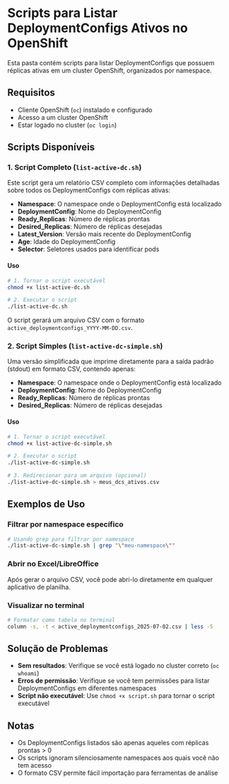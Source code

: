 # Scripts para Listar DeploymentConfigs Ativos no OpenShift

Esta pasta contém scripts para listar DeploymentConfigs que possuem réplicas ativas em um cluster OpenShift, organizados por namespace.

## Requisitos

- Cliente OpenShift (`oc`) instalado e configurado
- Acesso a um cluster OpenShift
- Estar logado no cluster (`oc login`)

## Scripts Disponíveis

### 1. Script Completo (`list-active-dc.sh`)

Este script gera um relatório CSV completo com informações detalhadas sobre todos os DeploymentConfigs com réplicas ativas:

- **Namespace**: O namespace onde o DeploymentConfig está localizado
- **DeploymentConfig**: Nome do DeploymentConfig
- **Ready_Replicas**: Número de réplicas prontas
- **Desired_Replicas**: Número de réplicas desejadas
- **Latest_Version**: Versão mais recente do DeploymentConfig
- **Age**: Idade do DeploymentConfig
- **Selector**: Seletores usados para identificar pods

#### Uso

```bash
# 1. Tornar o script executável
chmod +x list-active-dc.sh

# 2. Executar o script
./list-active-dc.sh
```

O script gerará um arquivo CSV com o formato `active_deploymentconfigs_YYYY-MM-DD.csv`.

### 2. Script Simples (`list-active-dc-simple.sh`)

Uma versão simplificada que imprime diretamente para a saída padrão (stdout) em formato CSV, contendo apenas:

- **Namespace**: O namespace onde o DeploymentConfig está localizado
- **DeploymentConfig**: Nome do DeploymentConfig
- **Ready_Replicas**: Número de réplicas prontas
- **Desired_Replicas**: Número de réplicas desejadas

#### Uso

```bash
# 1. Tornar o script executável
chmod +x list-active-dc-simple.sh

# 2. Executar o script
./list-active-dc-simple.sh

# 3. Redirecionar para um arquivo (opcional)
./list-active-dc-simple.sh > meus_dcs_ativos.csv
```

## Exemplos de Uso

### Filtrar por namespace específico

```bash
# Usando grep para filtrar por namespace
./list-active-dc-simple.sh | grep "\"meu-namespace\""
```

### Abrir no Excel/LibreOffice

Após gerar o arquivo CSV, você pode abri-lo diretamente em qualquer aplicativo de planilha.

### Visualizar no terminal

```bash
# Formatar como tabela no terminal
column -s, -t < active_deploymentconfigs_2025-07-02.csv | less -S
```

## Solução de Problemas

- **Sem resultados**: Verifique se você está logado no cluster correto (`oc whoami`)
- **Erros de permissão**: Verifique se você tem permissões para listar DeploymentConfigs em diferentes namespaces
- **Script não executável**: Use `chmod +x script.sh` para tornar o script executável

## Notas

- Os DeploymentConfigs listados são apenas aqueles com réplicas prontas > 0
- Os scripts ignoram silenciosamente namespaces aos quais você não tem acesso
- O formato CSV permite fácil importação para ferramentas de análise
